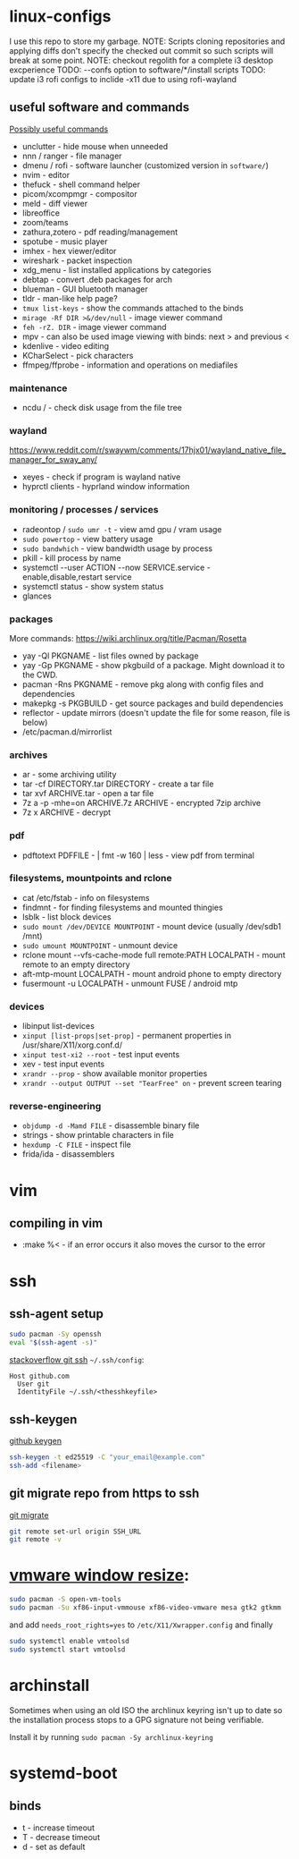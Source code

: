 # linux-configs
I use this repo to store my garbage.
NOTE: Scripts cloning repositories and applying diffs don't specify the checked out commit so such scripts will break at some point.
NOTE: checkout regolith for a complete i3 desktop excperience
TODO: --confs option to software/*/install scripts
TODO: update i3 rofi configs to inclide -x11 due to using rofi-wayland

## useful software and commands
[Possibly useful commands](https://linuxblog.io/90-linux-commands-frequently-used-by-linux-sysadmins/)
- unclutter - hide mouse when unneeded
- nnn / ranger - file manager
- dmenu / rofi - software launcher (customized version in `software/`)
- nvim - editor
- thefuck - shell command helper
- picom/xcompmgr - compositor
- meld - diff viewer
- libreoffice
- zoom/teams
- zathura,zotero - pdf reading/management
- spotube - music player
- imhex - hex viewer/editor
- wireshark - packet inspection
- xdg_menu - list installed applications by categories
- debtap - convert .deb packages for arch
- blueman - GUI bluetooth manager
- tldr - man-like help page?
- `tmux list-keys` - show the commands attached to the binds
- `mirage -Rf DIR >&/dev/null` - image viewer command
- `feh -rZ. DIR` - image viewer command
- mpv - can also be used image viewing with binds: next > and previous <
- kdenlive - video editing
- KCharSelect - pick characters
- ffmpeg/ffprobe - information and operations on mediafiles


### maintenance
- ncdu / - check disk usage from the file tree

### wayland
https://www.reddit.com/r/swaywm/comments/17hjx01/wayland_native_file_manager_for_sway_any/
- xeyes - check if program is wayland native
- hyprctl clients - hyprland window information

### monitoring / processes / services
- radeontop / `sudo umr -t` - view amd gpu / vram usage
- `sudo powertop` - view battery usage
- `sudo bandwhich` - view bandwidth usage by process
- pkill - kill process by name
- systemctl --user ACTION --now SERVICE.service - enable,disable,restart service
- systemctl status - show system status
- glances

### packages
More commands: https://wiki.archlinux.org/title/Pacman/Rosetta
- yay -Ql PKGNAME - list files owned by package
- yay -Gp PKGNAME - show pkgbuild of a package. Might download it to the CWD.
- pacman -Rns PKGNAME - remove pkg along with config files and dependencies
- makepkg -s PKGBUILD - get source packages and build dependencies
- reflector - update mirrors (doesn't update the file for some reason, file is below)
- /etc/pacman.d/mirrorlist

### archives
- ar - some archiving utility
- tar -cf DIRECTORY.tar DIRECTORY - create a tar file
- tar xvf ARCHIVE.tar - open a tar file
- 7z a -p -mhe=on ARCHIVE.7z ARCHIVE - encrypted 7zip archive
- 7z x ARCHIVE - decrypt

### pdf
- pdftotext PDFFILE - | fmt -w 160 | less - view pdf from terminal

### filesystems, mountpoints and rclone
- cat /etc/fstab - info on filesystems
- findmnt - for finding filesystems and mounted thingies
- lsblk - list block devices
- `sudo mount /dev/DEVICE MOUNTPOINT` - mount device (usually /dev/sdb1 /mnt)
- `sudo umount MOUNTPOINT` - unmount device
- rclone mount --vfs-cache-mode full remote:PATH LOCALPATH - mount remote to an empty directory
- aft-mtp-mount LOCALPATH - mount android phone to empty directory
- fusermount -u LOCALPATH - unmount FUSE / android mtp

### devices
- libinput list-devices
- `xinput [list-props|set-prop]` - permanent properties in /usr/share/X11/xorg.conf.d/
- `xinput test-xi2 --root` - test input events
- xev - test input events
- `xrandr --prop` - show available monitor properties
- `xrandr --output OUTPUT --set "TearFree" on` - prevent screen tearing

### reverse-engineering
- `objdump -d -Mamd FILE` - disassemble binary file
- strings - show printable characters in file
- `hexdump -C FILE` - inspect file
- frida/ida - disassemblers


# vim
## compiling in vim
- :make %< - if an error occurs it also moves the cursor to the error


# ssh

## ssh-agent setup
```bash
sudo pacman -Sy openssh
eval "$(ssh-agent -s)"
```
[stackoverflow git ssh](https://stackoverflow.com/questions/23546865/how-to-configure-command-line-git-to-use-ssh-key)
`~/.ssh/config`:
```
Host github.com
  User git
  IdentityFile ~/.ssh/<thesshkeyfile>
```

## ssh-keygen
[github keygen](https://docs.github.com/en/authentication/connecting-to-github-with-ssh/generating-a-new-ssh-key-and-adding-it-to-the-ssh-agent)
```bash
ssh-keygen -t ed25519 -C "your_email@example.com"
ssh-add <filename>
```

## git migrate repo from https to ssh
[git migrate](https://stackoverflow.com/questions/57230972/how-to-migrate-from-https-to-ssh-github)
```bash
git remote set-url origin SSH_URL
git remote -v
```


# [vmware window resize](https://www.reddit.com/r/archlinux/comments/b0ona0/vmtools_on_arch_linux_full_screen_or_resizing/):
```bash
sudo pacman -S open-vm-tools
sudo pacman -Su xf86-input-vmmouse xf86-video-vmware mesa gtk2 gtkmm
```
and add `needs_root_rights=yes` to `/etc/X11/Xwrapper.config`
and finally
```bash
sudo systemctl enable vmtoolsd
sudo systemctl start vmtoolsd
```


# archinstall
Sometimes when using an old ISO the archlinux keyring isn't
up to date so the installation process stops to a GPG signature
not being verifiable.

Install it by running `sudo pacman -Sy archlinux-keyring`


# systemd-boot
## binds
- t - increase timeout
- T - decrease timeout
- d - set as default


